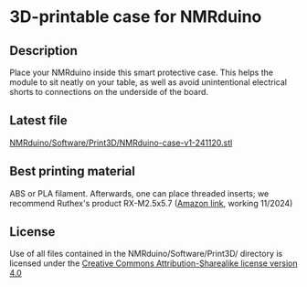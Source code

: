 # 3D-printable case for NMRduino

## Description 
Place your NMRduino inside this smart protective case.  This helps the module to sit neatly on your table, as well as avoid unintentional electrical shorts to connections on the underside of the board.

## Latest file
[NMRduino/Software/Print3D/NMRduino-case-v1-241120.stl](https://github.com/NMRduino/NMRduino/blob/main/Software/Print3D/NMRduino-case-v1-242011.stl)  

## Best printing material
ABS or PLA filament. Afterwards, one can place threaded inserts; we recommend Ruthex's product RX-M2.5x5.7 ([Amazon link](https://www.amazon.es/ruthex-inserto-roscado-M2-5-piezas/dp/B088QJDPKK), working 11/2024)

## License
Use of all files contained in the NMRduino/Software/Print3D/ directory is licensed under the [Creative Commons Attribution-Sharealike license version 4.0](https://creativecommons.org/licenses/by-sa/4.0/deed.en)
